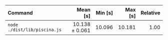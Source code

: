 | Command | Mean [s] | Min [s] | Max [s] | Relative |
|:---|---:|---:|---:|---:|
| `node ./dist/lib/piscina.js` | 10.138 ± 0.061 | 10.096 | 10.181 | 1.00 |

